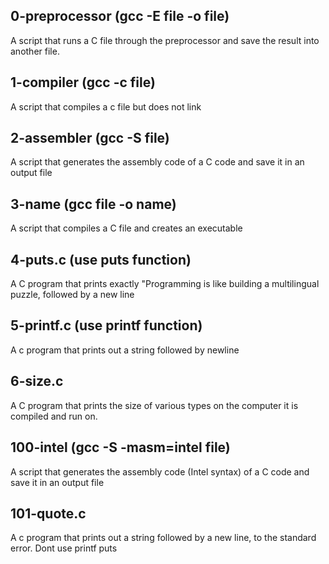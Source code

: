 ## 0-preprocessor (gcc -E file -o file)
A script that runs a C file through the preprocessor and save the result into another file.
## 1-compiler (gcc -c file)
A script that compiles a c file but does not link
## 2-assembler (gcc -S file)
A script that generates the assembly code of a C code and save it in an output file
## 3-name (gcc file -o name)
A script that compiles a C file and creates an executable
## 4-puts.c (use puts function)
A C program that prints exactly "Programming is like building a multilingual puzzle, followed by a new line
## 5-printf.c (use printf function)
A c program that prints out a string followed by newline
## 6-size.c
A C program that prints the size of various types on the computer it is compiled and run on.
## 100-intel (gcc -S -masm=intel file)
A script that generates the assembly code (Intel syntax) of a C code and save it in an output file
## 101-quote.c
A c program that prints out a string  followed by a new line, to the standard error. Dont use printf puts
